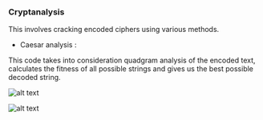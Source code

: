### Cryptanalysis

This involves cracking encoded ciphers using various methods.

* Caesar analysis : 

This code takes into consideration quadgram analysis of the encoded text, calculates the fitness of all possible strings
and gives us the best possible decoded string.

![alt text](/pics/enc.jpg)

![alt text](/pics/an.jpg)
